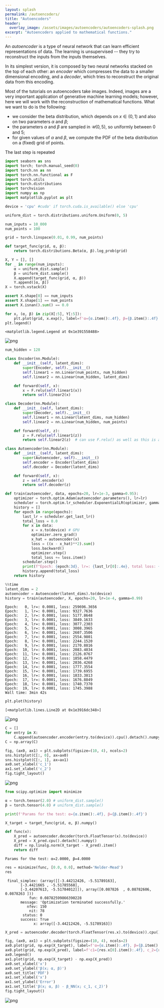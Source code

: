 ```yaml
---
layout: splash
permalink: /autoencoders/
title: "Autoencoders"
header:
  overlay_image: /assets/images/autoencoders/autoencoders-splash.png
excerpt: "Autoencoders applied to mathematical functions."
---
```


An *autoencoder* is a type of neural network that can learn efficient representations of data. The learning is unsupervised -- they try to reconstruct the inputs from the inputs themselves.

In its simplest version, it is composed by two neural networks stacked on the top of each other: an *encoder* which compresses the data to a smaller dimensional encoding, and a *decoder*, which tries to reconstruct the original data from this encoding.

Most of the tutorials on autoencoders take images. Indeed, images are a very important application of generative machine learning models; however, here we will work with the reconstruction of mathematical functions. What we want to do is the following: 
- we consider the beta distribution, which depends on $x \in (0, 1)$ and also on two parameters $\alpha$ and $\beta$;
- the parameters $\alpha$ and $\beta$ are sampled in $\mathcal{U}(0, 5)$, so uniformly between 0 and 5;
- for given values of $\alpha$ and $\beta$, we compute the PDF of the beta distribution on a (fixed) grid of points.

The last step is repeated 


```python
import seaborn as sns
import torch; torch.manual_seed(0)
import torch.nn as nn
import torch.nn.functional as F
import torch.utils
import torch.distributions
import torchvision
import numpy as np
import matplotlib.pyplot as plt
```


```python
device = 'cpu' #cuda' if torch.cuda.is_available() else 'cpu'
```


```python
uniform_dist = torch.distributions.uniform.Uniform(0, 5)
```


```python
num_inputs = 10_000
num_points = 100
```


```python
grid = torch.linspace(0.01, 0.99, num_points)
```


```python
def target_func(grid, α, β):
    return torch.distributions.Beta(α, β).log_prob(grid)
```


```python
X, Y = [], []
for _ in range(num_inputs):
    α = uniform_dist.sample()
    β = uniform_dist.sample()
    X.append(target_func(grid, α, β))
    Y.append([α, β])
X = torch.vstack(X)

assert X.shape[0] == num_inputs
assert X.shape[1] == num_points
assert X.isnan().sum() == 0.0
```


```python
for x, (α, β) in zip(X[:5], Y[:5]):
    plt.plot(grid, x.exp(), label=f'α={α.item():.4f}, β={β.item():.4f}')
plt.legend()
```




    <matplotlib.legend.Legend at 0x1e391558488>




    
![png](/assets/images/autoencoders/autoencoders_8_1.png)
    



```python
num_hidden = 128
```


```python
class Encoder(nn.Module):
    def __init__(self, latent_dims):
        super(Encoder, self).__init__()
        self.linear1 = nn.Linear(num_points, num_hidden)
        self.linear2 = nn.Linear(num_hidden, latent_dims)

    def forward(self, x):
        x = F.relu(self.linear1(x))
        return self.linear2(x)
```


```python
class Decoder(nn.Module):
    def __init__(self, latent_dims):
        super(Decoder, self).__init__()
        self.linear1 = nn.Linear(latent_dims, num_hidden)
        self.linear2 = nn.Linear(num_hidden, num_points)

    def forward(self, z):
        z = F.relu(self.linear1(z))
        return self.linear2(z)  # can use F.relu() as well as this is a CDF
```


```python
class Autoencoder(nn.Module):
    def __init__(self, latent_dims):
        super(Autoencoder, self).__init__()
        self.encoder = Encoder(latent_dims)
        self.decoder = Decoder(latent_dims)

    def forward(self, x):
        z = self.encoder(x)
        return self.decoder(z)
```


```python
def train(autoencoder, data, epochs=20, lr=1e-3, gamma=0.95):
    optimizer = torch.optim.Adam(autoencoder.parameters(), lr=lr)
    scheduler = torch.optim.lr_scheduler.ExponentialLR(optimizer, gamma=gamma)
    history = []
    for epoch in range(epochs):
        last_lr = scheduler.get_last_lr()
        total_loss = 0.0
        for x in data:
            x = x.to(device) # GPU
            optimizer.zero_grad()
            x_hat = autoencoder(x)
            loss = ((x - x_hat)**2).sum()
            loss.backward()
            optimizer.step()
            total_loss += loss.item()
        scheduler.step()
        print(f"Epoch: {epoch:3d}, lr=: {last_lr[0]:.4e}, total loss: {total_loss:.4f}")
        history.append(total_loss)
    return history
```


```python
%%time
latent_dims = 2
autoencoder = Autoencoder(latent_dims).to(device)
history = train(autoencoder, X, epochs=20, lr=1e-4, gamma=0.99)
```

    Epoch:   0, lr=: 0.0001, loss: 259696.3656
    Epoch:   1, lr=: 0.0001, loss: 9327.7636
    Epoch:   2, lr=: 0.0001, loss: 5177.8648
    Epoch:   3, lr=: 0.0001, loss: 3849.1633
    Epoch:   4, lr=: 0.0001, loss: 3077.2303
    Epoch:   5, lr=: 0.0001, loss: 3008.3965
    Epoch:   6, lr=: 0.0001, loss: 2607.3506
    Epoch:   7, lr=: 0.0001, loss: 2554.9801
    Epoch:   8, lr=: 0.0001, loss: 2244.1520
    Epoch:   9, lr=: 0.0001, loss: 2170.8816
    Epoch:  10, lr=: 0.0001, loss: 2083.4034
    Epoch:  11, lr=: 0.0001, loss: 2126.0767
    Epoch:  12, lr=: 0.0001, loss: 1858.4479
    Epoch:  13, lr=: 0.0001, loss: 2036.4268
    Epoch:  14, lr=: 0.0001, loss: 1777.3554
    Epoch:  15, lr=: 0.0001, loss: 1739.6955
    Epoch:  16, lr=: 0.0001, loss: 1833.3813
    Epoch:  17, lr=: 0.0001, loss: 1676.8849
    Epoch:  18, lr=: 0.0001, loss: 1740.7370
    Epoch:  19, lr=: 0.0001, loss: 1745.3988
    Wall time: 3min 42s
    


```python
plt.plot(history)
```




    [<matplotlib.lines.Line2D at 0x1e3916dc348>]




    
![png](/assets/images/autoencoders/autoencoders_15_1.png)
    



```python
C = []
for entry in X:
    C.append(autoencoder.encoder(entry.to(device)).cpu().detach().numpy())
C = np.array(C)
```


```python
fig, (ax0, ax1) = plt.subplots(figsize=(10, 4), ncols=2)
sns.histplot(C[:, 0], ax=ax0)
sns.histplot(C[:, 1], ax=ax1)
ax0.set_xlabel('c_1')
ax1.set_xlabel('c_2')
fig.tight_layout()
```


    
![png](/assets/images/autoencoders/autoencoders_17_0.png)
    



```python
from scipy.optimize import minimize
```


```python
α = torch.tensor(2.0) # uniform_dist.sample()
β = torch.tensor(4.0) # uniform_dist.sample()

print(f'Params for the test: α={α.item():.4f}, β={β.item():.4f}')

X_target = target_func(grid, α, β).numpy()

def func(x):
    X_pred = autoencoder.decoder(torch.FloatTensor(x).to(device))
    X_pred = X_pred.cpu().detach().numpy()
    diff = np.linalg.norm(X_target - X_pred).item()
    return diff
```

    Params for the test: α=2.0000, β=4.0000
    


```python
res = minimize(func, [0.0, 0.0], method='Nelder-Mead')
res
```




     final_simplex: (array([[-3.44212426, -5.51789163],
           [-3.4421665 , -5.51785568],
           [-3.44207613, -5.51784012]]), array([0.087826  , 0.08782606, 0.0878263 ]))
               fun: 0.08782599866390228
           message: 'Optimization terminated successfully.'
              nfev: 150
               nit: 78
            status: 0
           success: True
                 x: array([-3.44212426, -5.51789163])




```python
X_pred = autoencoder.decoder(torch.FloatTensor(res.x).to(device)).cpu().detach().numpy()
```


```python
fig, (ax0, ax1) = plt.subplots(figsize=(10, 4), ncols=2)
ax0.plot(grid, np.exp(X_target), label=f'α={α.item():.4f}, β={β.item():.4f}')
ax0.plot(grid, np.exp(X_pred), label=f'c1={res.x[0].item():.4f}, c_2={res.x[1].item():.4f}')
ax0.legend()
ax1.plot(grid, np.exp(X_target) - np.exp(X_pred))
ax0.set_xlabel('x')
ax0.set_ylabel('β(x; α, β)')
ax0.set_title('PDF')
ax1.set_xlabel('x')
ax1.set_ylabel('Error')
ax1.set_title('β(x; α, β) - β_NN(x; c_1, c_2)')
fig.tight_layout()
```


    
![png](/assets/images/autoencoders/autoencoders_22_0.png)
    

